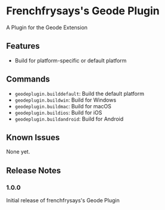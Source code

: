 # Frenchfrysays's Geode Plugin

A Plugin for the Geode Extension

## Features

- Build for platform-specific or default platform

## Commands

* `geodeplugin.builddefault`: Build the default platform
* `geodeplugin.buildwin`: Build for Windows
* `geodeplugin.buildmac`: Build for macOS
* `geodeplugin.buildios`: Build for iOS
* `geodeplugin.buildandroid`: Build for Android

## Known Issues

None yet.

## Release Notes

### 1.0.0

Initial release of frenchfrysays's Geode Plugin